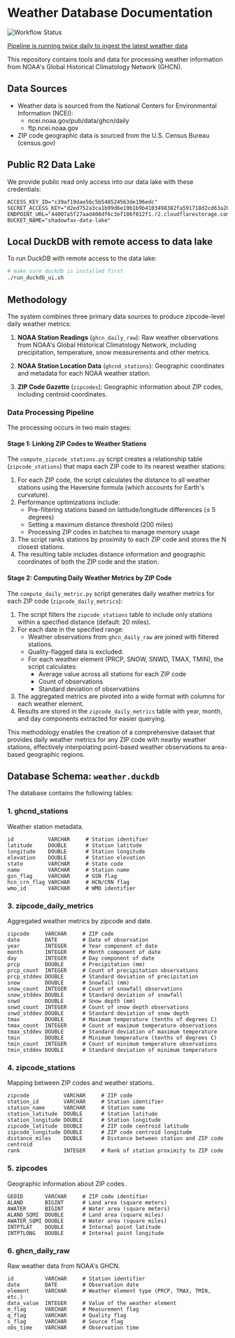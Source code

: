 # Weather Database Documentation

![Workflow Status](https://github.com/Shadowfax-Data/weather-data-public/actions/workflows/download_ncei.yml/badge.svg)

[Pipeline is running twice daily to ingest the latest weather data](https://github.com/Shadowfax-Data/weather-data-public/actions/workflows/download_ncei.yml)

This repository contains tools and data for processing weather information from NOAA's Global Historical Climatology Network (GHCN).

## Data Sources

- Weather data is sourced from the National Centers for Environmental Information (NCEI):
  - ncei.noaa.gov/pub/data/ghcn/daily
  - ftp.ncei.noaa.gov
- ZIP code geographic data is sourced from the U.S. Census Bureau (census.gov)

## Public R2 Data Lake
We provide public read only access into our data lake with these credentials:
```
ACCESS_KEY_ID="c39af19dae56c5b548524563de196edc"
SECRET_ACCESS_KEY="d2ed752a3ca1b99d6e19b1b9b4103498382fa591718d2cd63a205ea4a9b19867"
ENDPOINT_URL="44007a5f27aad408df6c3ef106f012f1.r2.cloudflarestorage.com"
BUCKET_NAME="shadowfax-data-lake"
```

## Local DuckDB with remote access to data lake

To run DuckDB with remote access to the data lake:
```bash
# make sure duckdb is installed first
./run_duckdb_ui.sh
```

## Methodology

The system combines three primary data sources to produce zipcode-level daily weather metrics:

1. **NOAA Station Readings** (`ghcn_daily_raw`): Raw weather observations from NOAA's Global Historical Climatology Network, including precipitation, temperature, snow measurements and other metrics.

2. **NOAA Station Location Data** (`ghcnd_stations`): Geographic coordinates and metadata for each NOAA weather station.

3. **ZIP Code Gazette** (`zipcodes`): Geographic information about ZIP codes, including centroid coordinates.

### Data Processing Pipeline

The processing occurs in two main stages:

#### Stage 1: Linking ZIP Codes to Weather Stations

The `compute_zipcode_stations.py` script creates a relationship table (`zipcode_stations`) that maps each ZIP code to its nearest weather stations:

1. For each ZIP code, the script calculates the distance to all weather stations using the Haversine formula (which accounts for Earth's curvature).
2. Performance optimizations include:
   - Pre-filtering stations based on latitude/longitude differences (≤ 5 degrees)
   - Setting a maximum distance threshold (200 miles)
   - Processing ZIP codes in batches to manage memory usage
3. The script ranks stations by proximity to each ZIP code and stores the N closest stations.
4. The resulting table includes distance information and geographic coordinates of both the ZIP code and the station.

#### Stage 2: Computing Daily Weather Metrics by ZIP Code

The `compute_daily_metric.py` script generates daily weather metrics for each ZIP code (`zipcode_daily_metrics`):

1. The script filters the `zipcode_stations` table to include only stations within a specified distance (default: 20 miles).
2. For each date in the specified range:
   - Weather observations from `ghcn_daily_raw` are joined with filtered stations.
   - Quality-flagged data is excluded.
   - For each weather element (PRCP, SNOW, SNWD, TMAX, TMIN), the script calculates:
     - Average value across all stations for each ZIP code
     - Count of observations
     - Standard deviation of observations
3. The aggregated metrics are pivoted into a wide format with columns for each weather element.
4. Results are stored in the `zipcode_daily_metrics` table with year, month, and day components extracted for easier querying.

This methodology enables the creation of a comprehensive dataset that provides daily weather metrics for any ZIP code with nearby weather stations, effectively interpolating point-based weather observations to area-based geographic regions.

## Database Schema: `weather.duckdb`

The database contains the following tables:

### 1. ghcnd_stations
Weather station metadata.
```
id           VARCHAR     # Station identifier
latitude     DOUBLE      # Station latitude
longitude    DOUBLE      # Station longitude
elevation    DOUBLE      # Station elevation
state        VARCHAR     # State code
name         VARCHAR     # Station name
gsn_flag     VARCHAR     # GSN flag
hcn_crn_flag VARCHAR     # HCN/CRN flag
wmo_id       VARCHAR     # WMO identifier
```

### 3. zipcode_daily_metrics
Aggregated weather metrics by zipcode and date.
```
zipcode     VARCHAR     # ZIP code
date        DATE        # Date of observation
year        INTEGER     # Year component of date
month       INTEGER     # Month component of date
day         INTEGER     # Day component of date
prcp        DOUBLE      # Precipitation (mm)
prcp_count  INTEGER     # Count of precipitation observations
prcp_stddev DOUBLE      # Standard deviation of precipitation
snow        DOUBLE      # Snowfall (mm)
snow_count  INTEGER     # Count of snowfall observations
snow_stddev DOUBLE      # Standard deviation of snowfall
snwd        DOUBLE      # Snow depth (mm)
snwd_count  INTEGER     # Count of snow depth observations
snwd_stddev DOUBLE      # Standard deviation of snow depth
tmax        DOUBLE      # Maximum temperature (tenths of degrees C)
tmax_count  INTEGER     # Count of maximum temperature observations
tmax_stddev DOUBLE      # Standard deviation of maximum temperature
tmin        DOUBLE      # Minimum temperature (tenths of degrees C)
tmin_count  INTEGER     # Count of minimum temperature observations
tmin_stddev DOUBLE      # Standard deviation of minimum temperature
```

### 4. zipcode_stations
Mapping between ZIP codes and weather stations.
```
zipcode           VARCHAR     # ZIP code
station_id        VARCHAR     # Station identifier
station_name      VARCHAR     # Station name
station_latitude  DOUBLE      # Station latitude
station_longitude DOUBLE      # Station longitude
zipcode_latitude  DOUBLE      # ZIP code centroid latitude
zipcode_longitude DOUBLE      # ZIP code centroid longitude
distance_miles    DOUBLE      # Distance between station and ZIP code centroid
rank              INTEGER     # Rank of station proximity to ZIP code
```

### 5. zipcodes
Geographic information about ZIP codes.
```
GEOID       VARCHAR     # ZIP code identifier
ALAND       BIGINT      # Land area (square meters)
AWATER      BIGINT      # Water area (square meters)
ALAND_SQMI  DOUBLE      # Land area (square miles)
AWATER_SQMI DOUBLE      # Water area (square miles)
INTPTLAT    DOUBLE      # Internal point latitude
INTPTLONG   DOUBLE      # Internal point longitude
```

### 6. ghcn_daily_raw
Raw weather data from NOAA's GHCN.
```
id          VARCHAR     # Station identifier
date        DATE        # Observation date
element     VARCHAR     # Weather element type (PRCP, TMAX, TMIN, etc.)
data_value  INTEGER     # Value of the weather element
m_flag      VARCHAR     # Measurement flag
q_flag      VARCHAR     # Quality flag
s_flag      VARCHAR     # Source flag
obs_time    VARCHAR     # Observation time
```
